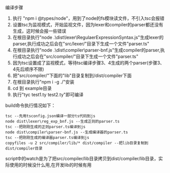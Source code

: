 编译步骤
1. 执行 "npm i @types/node"，用到了node的fs模块读文件，不引入tsc会报错
2. 设置tsc为监视模式，开始监视文件，因为lexer和compiler的parser都还没有生成，这时候会报一些错误
3. 在根目录执行"node .\dist\lexer\RegulaerExpressionSyntax.js"生成lexer的parser,执行成功之后会在"src/lexer/"目录下生成一个文件"parser.ts"
4. 在根目录执行"node .\dist\compiler\parser-bnf.js"生成compiler的parser,执行成功之后会在"src/compiler/"目录下生成一个文件"parser.ts"
5. 因为tsc设置成了监视模式，等待tsc编译步骤3、4生成的两个parser(步骤3、4先后顺序不限)
6. 把"src/compiler/"下面的"lib"目录复制到/dist/compiler下面
7. 在根目录执行"npm i -g ./"安装
8. cd 到 example目录
8. 执行"tyc test1.ty test2.ty"即可编译

build命令执行情况如下：
```
tsc --先用tsconfig.json编译一部分ts代码到js
node dist\lexer\reg_exp_bnf.js --生成正则的parser.ts
tsc --把刚刚生成的正则parser.ts编译到js
node dist\compiler\parser-bnf.js --生成编译器的parser.ts
tsc --把刚刚生成的编译器parser.ts编译到js
copyfiles -u 2 src/compiler/lib/* dist/compiler --把lib目录复制到 dist/compiler目录
```
script中的watch是为了把src/compiler/lib目录拷贝到dist/compiler/lib目录，实际使用的时候没什么用,在开发lib的时候有用